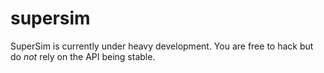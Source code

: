 supersim
========

SuperSim is currently under heavy development. You are free to hack but do *not* rely on the API being stable.
